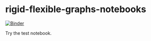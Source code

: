 rigid-flexible-graphs-notebooks
=================================================

[![Binder](https://mybinder.org/badge_logo.svg)](https://mybinder.org/v2/gh/Legersky/rigid-flexible-graphs-notebooks/master)

Try the test notebook.

